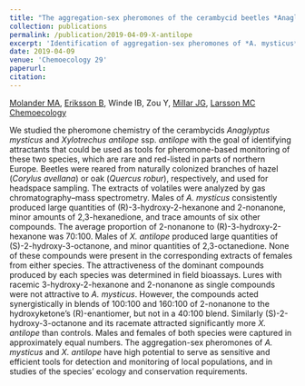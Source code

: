 ```yaml
---
title: "The aggregation-sex pheromones of the cerambycid beetles *Anaglyptus mysticus* and *Xylotrechus antilope* ssp. *antilope*: new model species for insect conservation through pheromone-based monitoring."
collection: publications
permalink: /publication/2019-04-09-X-antilope
excerpt: 'Identification of aggregation-sex pheromones of *A. mysticus* and *X. antilope*.'
date: 2019-04-09
venue: 'Chemoecology 29'
paperurl: 
citation: 
---
```

[Molander MA](http://orcid.org/0000-0002-8692-054X), [Eriksson B](http://orcid.org/0000-0002-8860-2617), Winde IB, Zou Y, [Millar JG](http://orcid.org/0000-0001-7639-9001), [Larsson MC](http://orcid.org/0000-0001-8598-953X)
[Chemoecology](https://link.springer.com/article/10.1007/s00049-019-00281-5)

We studied the pheromone chemistry of the cerambycids *Anaglyptus mysticus* and *Xylotrechus antilope* ssp. *antilope* with the goal of identifying attractants that could be used as tools for pheromone-based monitoring of these two species, which are rare and red-listed in parts of northern Europe. Beetles were reared from naturally colonized branches of hazel (*Corylus avellana*) or oak (*Quercus robur*), respectively, and used for headspace sampling. The extracts of volatiles were analyzed by gas chromatography–mass spectrometry. Males of *A. mysticus* consistently produced large quantities of (R)-3-hydroxy-2-hexanone and 2-nonanone, minor amounts of 2,3-hexanedione, and trace amounts of six other compounds. The average proportion of 2-nonanone to (R)-3-hydroxy-2-hexanone was 70:100. Males of *X. antilope* produced large quantities of (S)-2-hydroxy-3-octanone, and minor quantities of 2,3-octanedione. None of these compounds were present in the corresponding extracts of females from either species. The attractiveness of the dominant compounds produced by each species was determined in field bioassays. Lures with racemic 3-hydroxy-2-hexanone and 2-nonanone as single compounds were not attractive to *A. mysticus*. However, the compounds acted synergistically in blends of 100:100 and 160:100 of 2-nonanone to the hydroxyketone’s (R)-enantiomer, but not in a 40:100 blend. Similarly (S)-2-hydroxy-3-octanone and its racemate attracted significantly more *X. antilope* than controls. Males and females of both species were captured in approximately equal numbers. The aggregation-sex pheromones of *A. mysticus* and *X. antilope* have high potential to serve as sensitive and efficient tools for detection and monitoring of local populations, and in studies of the species’ ecology and conservation requirements.
